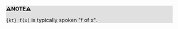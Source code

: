 <div style="margin:2em; background-color: #e0e0e0;">

<strong>⚠️NOTE️️️⚠️</strong>

`{kt} f(x)` is typically spoken "f of x".
</div>

